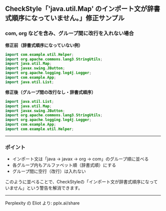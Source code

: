 ## CheckStyle「'java.util.Map' のインポート文が辞書式順序になっていません。」修正サンプル  
### com, org などを含み、グループ間に改行を入れない場合

**修正前（辞書式順序になっていない例）**

```java
import com.example.util.Helper;
import org.apache.commons.lang3.StringUtils;
import java.util.Map;
import javax.swing.JButton;
import org.apache.logging.log4j.Logger;
import com.example.App;
import java.util.List;
```

**修正後（グループ間の改行なし・辞書式順序）**

```java
import java.util.List;
import java.util.Map;
import javax.swing.JButton;
import org.apache.commons.lang3.StringUtils;
import org.apache.logging.log4j.Logger;
import com.example.App;
import com.example.util.Helper;
```

---

### ポイント

- インポート文は「java → javax → org → com」のグループ順に並べる
- 各グループ内もアルファベット順（辞書式順）にする
- グループ間に空行（改行）は入れない

このように並べることで、CheckStyleの「インポート文が辞書式順序になっていません」という警告を解消できます。

---
Perplexity の Eliot より: pplx.ai/share